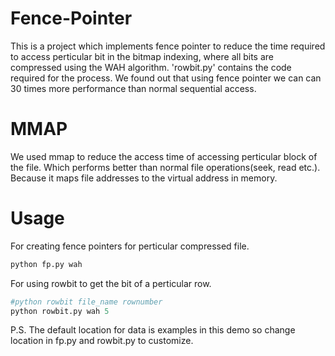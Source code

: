 # Fence-Pointer

This is a project which implements fence pointer to reduce the time required to access perticular bit in the bitmap indexing, where all bits are compressed using the WAH algorithm. 'rowbit.py' contains the code required for the process.
We found out that using fence pointer we can can 30 times more performance than normal sequential access.

# MMAP
We used mmap to reduce the access time of accessing perticular block of the file. Which performs better than normal file operations(seek, read etc.). Because it maps file addresses to the virtual address in memory.

# Usage
For creating fence pointers for perticular compressed file.
```python
python fp.py wah
```
For using rowbit to get the bit of a perticular row.
```python
#python rowbit file_name rownumber
python rowbit.py wah 5
```
P.S. The default location for data is examples in this demo so change location in fp.py and rowbit.py to customize.

